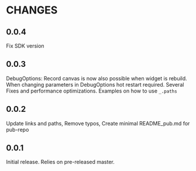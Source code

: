 # CHANGES

## 0.0.4
Fix SDK version

## 0.0.3

DebugOptions: Record canvas is now also possible when widget is rebuild. When changing parameters in DebugOptions hot restart required.
Several Fixes and performance optimizations.
Examples on how to use `_.paths`

## 0.0.2

Update links and paths, Remove typos, Create minimal README_pub.md for pub-repo

## 0.0.1

Initial release.  Relies on pre-released master.
